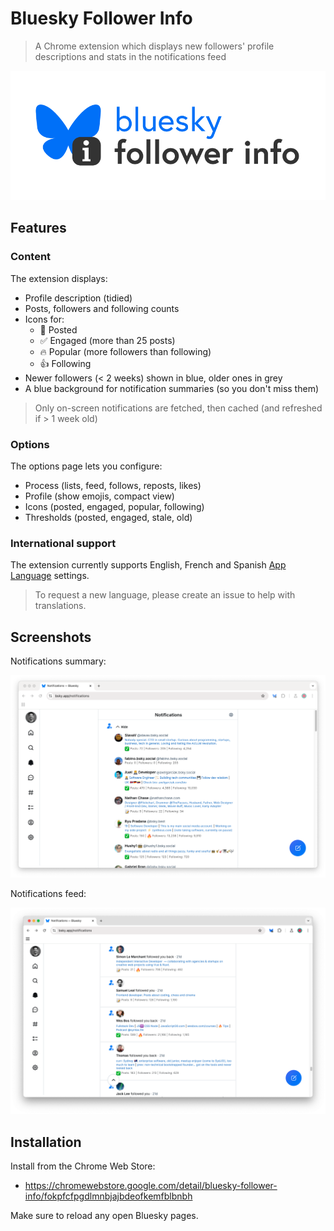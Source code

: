 # Bluesky Follower Info

> A Chrome extension which displays new followers' profile descriptions and stats in the notifications feed

![splash.png](assets/splash.png)

## Features

### Content

The extension displays:

- Profile description (tidied)
- Posts, followers and following counts
- Icons for:
  - 📝 Posted
  - ✅ Engaged (more than 25 posts)
  - 🔥 Popular (more followers than following)
  - 👍 Following
- Newer followers (< 2 weeks) shown in blue, older ones in grey
- A blue background for notification summaries (so you don't miss them)

> Only on-screen notifications are fetched, then cached (and refreshed if > 1 week old)

### Options

The options page lets you configure:

- Process (lists, feed, follows, reposts, likes)
- Profile (show emojis, compact view)
- Icons (posted, engaged, popular, following)
- Thresholds (posted, engaged, stale, old)

### International support

The extension currently supports English, French and Spanish [App Language](https://bsky.app/settings/language) settings.

> To request a new language, please create an issue to help with translations.

## Screenshots

Notifications summary:

![screenshot.png](assets/screenshot-summary.png)

Notifications feed:

![screenshot.png](assets/screenshot-feed.png)

## Installation

Install from the Chrome Web Store:

- https://chromewebstore.google.com/detail/bluesky-follower-info/fokpfcfpgdlmnbjajbdeofkemfblbnbh

Make sure to reload any open Bluesky pages.
